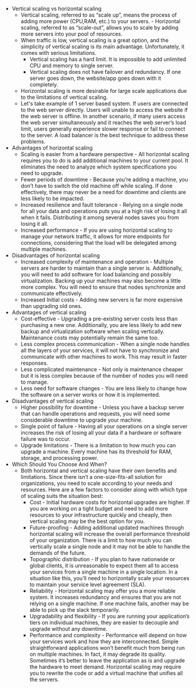 - Vertical scaling vs horizontal scaling
	- Vertical scaling, referred to as “scale up”, means the process of adding more power (CPU,RAM, etc.) to your servers. - Horizontal scaling, referred to as “scale-out”, allows you to scale by adding more servers into your pool of resources.
	- When traffic is low, vertical scaling is a great option, and the simplicity of vertical scaling is its main advantage. Unfortunately, it comes with serious limitations.
		- Vertical scaling has a hard limit. It is impossible to add unlimited CPU and memory to single server.
		- Vertical scaling does not have failover and redundancy. If one server goes down, the website/app goes down with it completely.
	- Horizontal scaling is more desirable for large scale applications due to the limitations of vertical scaling.
	- Let's take example of 1 server based system. If users are connected to the web server directly. Users will unable to access the website if the web server is offline. In another scenario, if many users access the web server simultaneously and it reaches the web server’s load limit, users generally experience slower response or fail to connect to the server. A load balancer is the best technique to address these problems.
- Advantages of horizontal scaling
   	- Scaling is easier from a hardware perspective - All horizontal scaling requires you to do is add additional machines to your current pool. It eliminates the need to analyze which system specifications you need to upgrade.
    - Fewer periods of downtime - Because you’re adding a machine, you don’t have to switch the old machine off while scaling. If done effectively, there may never be a need for downtime and clients are less likely to be impacted.
    - Increased resilience and fault tolerance - Relying on a single node for all your data and operations puts you at a high risk of losing it all when it fails. Distributing it among several nodes saves you from losing it all. 
    - Increased performance - If you are using horizontal scaling to manage your network traffic, it allows for more endpoints for connections, considering that the load will be delegated among multiple machines.     
- Disadvantages of horizontal scaling
    - Increased complexity of maintenance and operation - Multiple servers are harder to maintain than a single server is. Additionally, you will need to add software for load balancing and possibly virtualization. Backing up your machines may also become a little more complex. You will need to ensure that nodes synchronize and communicate effectively. 
    - Increased Initial costs - Adding new servers is far more expensive than upgrading old ones.   
- Advantages of vertical scaling
    - Cost-effective - Upgrading a pre-existing server costs less than purchasing a new one. Additionally, you are less likely to add new backup and virtualization software when scaling vertically. Maintenance costs may potentially remain the same too.
    - Less complex process communication - When a single node handles all the layers of your services, it will not have to synchronize and communicate with other machines to work. This may result in faster responses.
    - Less complicated maintenance - Not only is maintenance cheaper but it is less complex because of the number of nodes you will need to manage. 
    - Less need for software changes - You are less likely to change how the software on a server works or how it is implemented.
- Disadvantages of vertical scaling
    - Higher possibility for downtime - Unless you have a backup server that can handle operations and requests, you will need some considerable downtime to upgrade your machine. 
    - Single point of failure - Having all your operations on a single server increases the risk of losing all your data if a hardware or software failure was to occur. 
    - Upgrade limitations - There is a limitation to how much you can upgrade a machine. Every machine has its threshold for RAM, storage, and processing power. 
- Which Should You Choose And When?
	- Both horizontal and vertical scaling have their own benefits and limitations. Since there isn’t a one-size-fits-all solution for organizations, you need to scale according to your needs and resources. Here are a few factors to consider along with which type of scaling suits the situation best:  
	    - Cost - Initial hardware costs for horizontal upgrades are higher. If you are working on a tight budget and need to add more resources to your infrastructure quickly and cheaply, then vertical scaling may be the best option for you.
	    - Future-proofing - Adding additional updated machines through horizontal scaling will increase the overall performance threshold of your organization. There is a limit to how much you can vertically scale a single node and it may not be able to handle the demands of the future.
	    - Topographic distribution - If you plan to have nationwide or global clients, it is unreasonable to expect them all to access your services from a single machine in a single location. In a situation like this, you’ll need to horizontally scale your resources to maintain your service level agreement (SLA).
	    - Reliability - Horizontal scaling may offer you a more reliable system. It increases redundancy and ensures that you are not relying on a single machine. If one machine fails, another may be able to pick up the slack temporarily. 
	    - Upgradability and flexibility - If you are running your application’s tiers on individual machines, they are easier to decouple and upgrade without any downtime.
	    - Performance and complexity - Performance will depend on how your services work and how they are interconnected. Simple straightforward applications won’t benefit much from being run on multiple machines. In fact, it may degrade its quality. Sometimes it’s better to leave the application as is and upgrade the hardware to meet demand. Horizontal scaling may require you to rewrite the code or add a virtual machine that unifies all the servers.  


